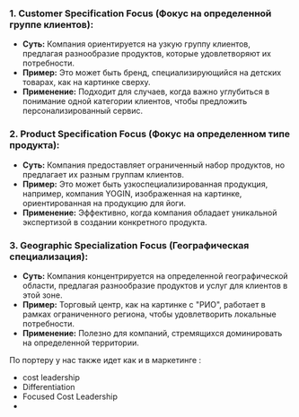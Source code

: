 ### 1. **Customer Specification Focus (Фокус на определенной группе клиентов):**
- **Суть:** Компания ориентируется на узкую группу клиентов, предлагая разнообразие продуктов, которые удовлетворяют их потребности.
- **Пример:** Это может быть бренд, специализирующийся на детских товарах, как на картинке сверху.
- **Применение:** Подходит для случаев, когда важно углубиться в понимание одной категории клиентов, чтобы предложить персонализированный сервис.

### 2. **Product Specification Focus (Фокус на определенном типе продукта):**
- **Суть:** Компания предоставляет ограниченный набор продуктов, но предлагает их разным группам клиентов.
- **Пример:** Это может быть узкоспециализированная продукция, например, компания YOGIN, изображенная на картинке, ориентированная на продукцию для йоги.
- **Применение:** Эффективно, когда компания обладает уникальной экспертизой в создании конкретного продукта.

### 3. **Geographic Specialization Focus (Географическая специализация):**
- **Суть:** Компания концентрируется на определенной географической области, предлагая разнообразие продуктов и услуг для клиентов в этой зоне.
- **Пример:** Торговый центр, как на картинке с "РИО", работает в рамках ограниченного региона, чтобы удовлетворить локальные потребности.
- **Применение:** Полезно для компаний, стремящихся доминировать на определенной территории.




По портеру у нас также идет как и в маркетинге : 
- cost leadership 
- Differentiation
- Focused Cost Leadership
- 